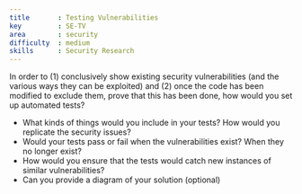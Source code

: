 ```yaml
---
title       : Testing Vulnerabilities
key         : SE-TV
area        : security
difficulty  : medium
skills      : Security Research
---
```



In order to (1) conclusively show existing security vulnerabilities (and the various ways they can be exploited) and (2) 
once the code has been modified to exclude them, prove that this has been done, how would you set up automated tests?

 - What kinds of things would you include in your tests? How would you replicate the security issues?
 - Would your tests pass or fail when the vulnerabilities exist? When they no longer exist?
 - How would you ensure that the tests would catch new instances of similar vulnerabilities?
 - Can you provide a diagram of your solution (optional)

